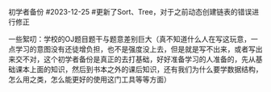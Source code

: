 初学者备份
#2023-12-25 
#更新了Sort、Tree，对于之前动态创建链表的错误进行修正



一些絮叨：学校的OJ题目题干与题意差别巨大（真不知道什么人在写这玩意，一点学习的意图没有还徒增负担，也不是强度没上去，但是就是写不出来，或者写出来交不对，这个初学者备份是真正的去打基础，好好准备学习的人准备的，先从基础课本上面的知识，然后到书本之外的课后知识，还有我们为什么要学数据结构，怎么用之类，怎么能更好的使用这门工具等等方面）
